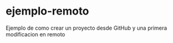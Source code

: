 # ejemplo-remoto
Ejemplo de como crear un proyecto desde GitHub
y una primera modificacion en remoto
